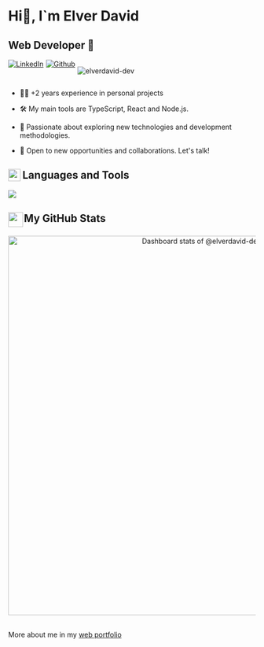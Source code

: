 # Hi👋, I`m Elver David
## Web Developer 🚀

<!-- Section Badges -->
<div style="display:flex; gap:0px 5px;">
<a href="https://www.linkedin.com/in/elverdavid-dev/">
    <img src="https://img.shields.io/badge/Linkedin-%230077B5.svg?logo=linkedin&logoColor=white" alt="LinkedIn">
</a>


<a href="https://github.com/elverdavid-dev">
    <img src="https://img.shields.io/github/followers/elverdavid-dev?label=Follow&style=social" alt="Github">
</a>



<img src="https://komarev.com/ghpvc/?username=elverdavid-dev&label=Profile%20views&color=0e75b6&style=flat"
    alt="elverdavid-dev" /> 

</div>

- 👨‍💻 +2 years experience in personal projects

- 🛠️ My main tools are TypeScript, React and Node.js.

- 🌱 Passionate about exploring new technologies and development methodologies.

- 🤝 Open to new opportunities and collaborations. Let's talk!

<!-- Section lenguages and tools -->

<h2 style="display:flex; gap:0px 4px;">
<img src="https://media2.giphy.com/media/QssGEmpkyEOhBCb7e1/giphy.gif?cid=ecf05e47a0n3gi1bfqntqmob8g9aid1oyj2wr3ds3mg700bl&rid=giphy.gif" width ="25"> Languages and Tools
</h2>
<p >
  <a href="https://skillicons.dev">
    <img src="https://skillicons.dev/icons?i=ts,nextjs,tailwind,react,astro,nestjs,html,css,js,mongodb,&perline=8" />
  </a>
</p>



<h2 style="display:flex; gap:0px 2px;">
 <img src="https://media.giphy.com/media/iY8CRBdQXODJSCERIr/giphy.gif" width="30">My GitHub Stats
</h2>
<a href="https://next.ossinsight.io/widgets/official/compose-user-dashboard-stats?user_id=91912264" target="_blank" style="display: block" align="center">
  <picture>
    <source media="(prefers-color-scheme: dark)" srcset="https://next.ossinsight.io/widgets/official/compose-user-dashboard-stats/thumbnail.png?user_id=91912264&image_size=auto&color_scheme=dark" width="771" height="auto">
    <img alt="Dashboard stats of @elverdavid-dev" src="https://next.ossinsight.io/widgets/official/compose-user-dashboard-stats/thumbnail.png?user_id=91912264&image_size=auto&color_scheme=light" width="771" height="auto">
  </picture>
</a>

</br>

More about me in my <a href="https://www.elvportafolio.website/">web portfolio</a>
